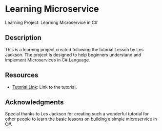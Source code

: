 # Learning Microservice

Learning Project: Learning Microservice in C#

## Description

This is a learning project created following the tutorial Lesson by Les Jackson. The project is designed to help beginners understand and implement Microservices in C# Language.

## Resources

- [Tutorial Link](https://www.youtube.com/watch?v=DgVjEo3OGBI&list=WL&index=16&ab_channel=LesJackson): Link to the tutorial.
## Acknowledgments

Special thanks to Les Jackson for creating such a wonderful tutorial for other people to learn the basic lessons on building a simple microservice in C#.
